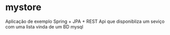 # mystore
Aplicação de exemplo Spring + JPA + REST Api que disponibliza um seviço com uma lista vinda de um BD mysql
